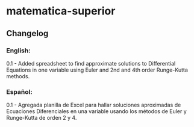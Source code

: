 # matematica-superior

## Changelog

### English:

0.1 - Added spreadsheet to find approximate solutions to Differential Equations in one variable using Euler and 2nd and 4th order Runge-Kutta methods.

### Español:

0.1 - Agregada planilla de Excel para hallar soluciones aproximadas de Ecuaciones Diferenciales en una variable usando los métodos de Euler y Runge-Kutta de orden 2 y 4.
